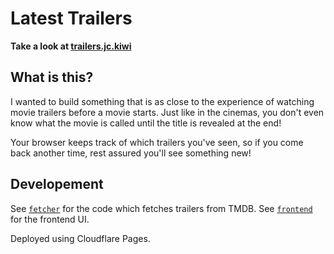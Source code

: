 # Latest Trailers

**Take a look at [trailers.jc.kiwi](https://trailers.jc.kiwi/)**

## What is this?
I wanted to build something that is as close to the experience of watching movie trailers before a movie starts. Just like in the cinemas, you don't even know what the movie is called until the title is revealed at the end!

Your browser keeps track of which trailers you've seen, so if you come back another time, rest assured you'll see something new!

## Developement

See [`fetcher`](fetcher) for the code which fetches trailers from TMDB.
See [`frontend`](frontend) for the frontend UI.

Deployed using Cloudflare Pages.
